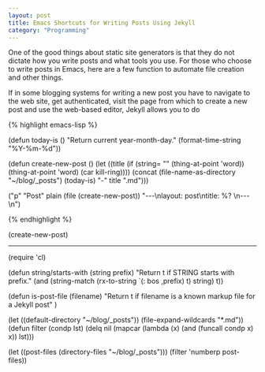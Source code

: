 ```yaml
---
layout: post
title: Emacs Shortcuts for Writing Posts Using Jekyll
category: "Programming"
---
```


One of the good things about static site generators is that they do
not dictate how you write posts and what tools you use. For those who
choose to write posts in Emacs, here are a few function to automate
file creation and other things. 

If in some blogging systems for writing a new post you have to
navigate to the web site, get authenticated, visit the page from which
to create a new post and use the web-based editor, Jekyll allows you
to do 

{% highlight emacs-lisp %}

(defun today-is ()
  "Return current year-month-day."
  (format-time-string "%Y-%m-%d"))

(defun create-new-post ()
  (let ((title
	 (if (string= "" (thing-at-point 'word))
	     (thing-at-point 'word) (car kill-ring))))
    (concat (file-name-as-directory "~/blog/_posts")
	(today-is) "-" title ".md")))

("p" "Post" plain (file  (create-new-post)) 
             "---\nlayout: post\ntitle: %? \n---\n")
	    
{% endhighlight %}

(create-new-post)


--------------------------------------------------------------------------------
(require 'cl)

(defun string/starts-with (string prefix)
  "Return t if STRING starts with prefix."
  (and (string-match (rx-to-string `(: bos ,prefix) t)
		     string)
       t))

(defun is-post-file (filename)
  "Return t if filename is a known markup file for a Jekyll post"
  )

(let ((default-directory "~/blog/_posts"))
    (file-expand-wildcards "*.md"))
(defun filter (condp lst)
  (delq nil
	(mapcar (lambda (x) (and (funcall condp x) x)) lst)))


(let ((post-files (directory-files "~/blog/_posts")))
  (filter 'numberp post-files))

